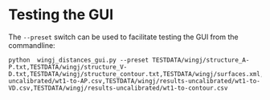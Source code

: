 
Testing the GUI
===============

The `--preset` switch can be used to facilitate testing the GUI from the commandline:

```shell
python  wingj_distances_gui.py --preset TESTDATA/wingj/structure_A-P.txt,TESTDATA/wingj/structure_V-D.txt,TESTDATA/wingj/structure_contour.txt,TESTDATA/wingj/surfaces.xml,TESTDATA/wingj/results-uncalibrated/wt1-to-AP.csv,TESTDATA/wingj/results-uncalibrated/wt1-to-VD.csv,TESTDATA/wingj/results-uncalibrated/wt1-to-contour.csv
```
